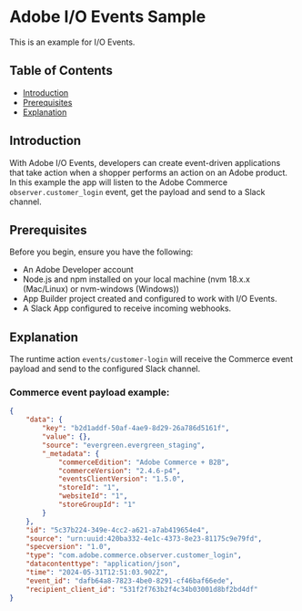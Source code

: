 # Adobe I/O Events Sample

This is an example for I/O Events.

## Table of Contents

- [Introduction](#introduction)
- [Prerequisites](#prerequisites)
- [Explanation](#explanation)

## Introduction

With Adobe I/O Events, developers can create event-driven applications that take action when a shopper performs an action on an Adobe product. In this example the app will listen to the Adobe Commerce ```observer.customer_login``` event, get the payload and send to a Slack channel.

## Prerequisites

Before you begin, ensure you have the following:

- An Adobe Developer account
- Node.js and npm installed on your local machine (nvm 18.x.x (Mac/Linux) or nvm-windows (Windows))
- App Builder project created and configured to work with I/O Events.
- A Slack App configured to receive incoming webhooks.

## Explanation

The runtime action ```events/customer-login``` will receive the Commerce event payload and send to the configured Slack channel.

### Commerce event payload example:

```json
{
    "data": {
        "key": "b2d1addf-50af-4ae9-8d29-26a786d5161f",
        "value": {},
        "source": "evergreen.evergreen_staging",
        "_metadata": {
            "commerceEdition": "Adobe Commerce + B2B",
            "commerceVersion": "2.4.6-p4",
            "eventsClientVersion": "1.5.0",
            "storeId": "1",
            "websiteId": "1",
            "storeGroupId": "1"
        }
    },
    "id": "5c37b224-349e-4cc2-a621-a7ab419654e4",
    "source": "urn:uuid:420ba332-4e1c-4373-8e23-81175c9e79fd",
    "specversion": "1.0",
    "type": "com.adobe.commerce.observer.customer_login",
    "datacontenttype": "application/json",
    "time": "2024-05-31T12:51:03.902Z",
    "event_id": "dafb64a8-7823-4be0-8291-cf46baf66ede",
    "recipient_client_id": "531f2f763b2f4c34b03001d8bf2bd4df"
}
```
